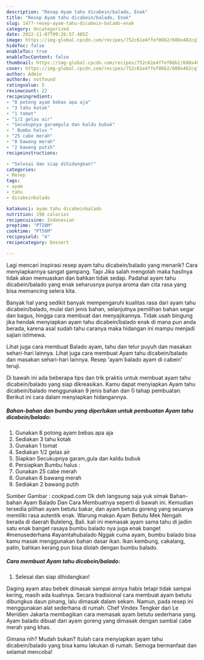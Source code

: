 ```yaml
---
description: "Resep Ayam tahu dicabein/balado, Enak"
title: "Resep Ayam tahu dicabein/balado, Enak"
slug: 1477-resep-ayam-tahu-dicabein-balado-enak
category: Uncategorized
date: 2022-11-07T09:26:57.485Z
image: https://img-global.cpcdn.com/recipes/752c61e4ffef86b2/680x482cq70/ayam-tahu-dicabeinbalado-foto-resep-utama.jpg
hideToc: false
enableToc: true
enableTocContent: false
thumbnail: https://img-global.cpcdn.com/recipes/752c61e4ffef86b2/680x482cq70/ayam-tahu-dicabeinbalado-foto-resep-utama.jpg
cover: https://img-global.cpcdn.com/recipes/752c61e4ffef86b2/680x482cq70/ayam-tahu-dicabeinbalado-foto-resep-utama.jpg
author: Admin
authorAv: notfound
ratingvalue: 5
reviewcount: 22
recipeingredient:
- "8 potong ayam bebas apa aja"
- "3 tahu kotak"
- "1 tomat"
- "1/2 gelas air"
- "Secukupnya garamgula dan kaldu bubuk"
- " Bumbu halus "
- "25 cabe merah"
- "8 bawang merah"
- "2 bawang putih"
recipeinstructions:

- "Selesai dan siap dihidangkan!"
categories:
- Resep
tags:
- ayam
- tahu
- dicabeinbalado

katakunci: ayam tahu dicabeinbalado 
nutrition: 198 calories
recipecuisine: Indonesian
preptime: "PT28M"
cooktime: "PT56M"
recipeyield: "4"
recipecategory: Dessert

---
```



Lagi mencari inspirasi resep ayam tahu dicabein/balado yang menarik? Cara menyiapkannya sangat gampang. Tapi Jika salah mengolah maka hasilnya tidak akan memuaskan dan bahkan tidak sedap. Padahal ayam tahu dicabein/balado yang enak seharusnya punya aroma dan cita rasa yang bisa memancing selera kita.


Banyak hal yang sedikit banyak mempengaruhi kualitas rasa dari ayam tahu dicabein/balado, mulai dari jenis bahan, selanjutnya pemilihan bahan segar dan bagus, hingga cara membuat dan menyajikannya. Tidak usah bingung jika hendak menyiapkan ayam tahu dicabein/balado enak di mana pun anda berada, karena asal sudah tahu caranya maka hidangan ini mampu menjadi sajian istimewa.

Lihat juga cara membuat Balado ayam, tahu dan telur puyuh dan masakan sehari-hari lainnya. Lihat juga cara membuat Ayam tahu dicabein/balado dan masakan sehari-hari lainnya. Resep &#39;ayam balado ayam di cabein&#39; teruji.


Di bawah ini ada beberapa tips dan trik praktis untuk membuat ayam tahu dicabein/balado yang siap dikreasikan. Kamu dapat menyiapkan Ayam tahu dicabein/balado menggunakan 9 jenis bahan dan 0 tahap pembuatan. Berikut ini cara dalam menyiapkan hidangannya.

<!--inarticleads1-->

##### Bahan-bahan dan bumbu yang diperlukan untuk pembuatan Ayam tahu dicabein/balado:

1. Gunakan 8 potong ayam bebas apa aja
1. Sediakan 3 tahu kotak
1. Gunakan 1 tomat
1. Sediakan 1/2 gelas air
1. Siapkan Secukupnya garam,gula dan kaldu bubuk
1. Persiapkan  Bumbu halus :
1. Gunakan 25 cabe merah
1. Gunakan 8 bawang merah
1. Sediakan 2 bawang putih


Sumber Gambar : cookpad.com Ok deh langsung saja yuk simak Bahan-bahan Ayam Balado Dan Cara Membuatnya seperti di bawah ini. Kemudian tersedia pilihan ayam betutu bakar, dan ayam betutu goreng yang seuanya memiliki rasa autentik enak. Warung makan Ayam Betutu Mek Nengah berada di daerah Buleleng, Bali. kali ini memasak ayam sama tahu di jadiin satu enak banget rasaya bumbu balado nya juga enak banget #menusederhana #ayamtahubalado Nggak cuma ayam, bumbu balado bisa kamu masak menggunakan bahan dasar ikan. Ikan kembung, cakalang, patin, bahkan kerang pun bisa diolah dengan bumbu balado. 

<!--inarticleads2-->

##### Cara membuat Ayam tahu dicabein/balado:


1. Selesai dan siap dihidangkan!

Daging ayam atau bebek dimasak sampai airnya habis tetapi tidak sampai kering, masih ada kuahnya. Secara tradisional cara membuat ayam betutu dibungkus daun pinang, lalu dimasak dalam sekam. Namun, pada resep ini menggunakan alat sederhana di rumah. Chef Vindex Tengker dari Le Meridien Jakarta membagikan cara memasak ayam betutu sederhana yang. Ayam balado dibuat dari ayam goreng yang dimasak dengan sambal cabe merah yang khas. 

Gimana nih? Mudah bukan? Itulah cara menyiapkan ayam tahu dicabein/balado yang bisa kamu lakukan di rumah. Semoga bermanfaat dan selamat mencoba!
